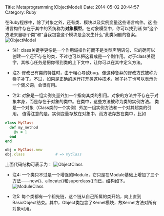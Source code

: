 Title: Metaprogramming(ObjectModel)
Date: 2014-05-02 20:44:57
Category: Ruby

在Ruby程序中，除了对象之外，还有类、模块以及实例变量这些语言构件。这
些语言构件存在于其中的系统称为**对象模型**。在对象模型中，你可以找到诸
如"这个方法来自哪个类"和"当我包含这个模块是会发生什么"此类问题的答案。
<br>
![ObjectModel](/images/ObjectModel.png)
<br>
* 注1: class关键字更像是一个作用域操作符而不是类型声明语句，它的确可以
  创建一个还不存在的类，不过也可以把这看成是一个副作用。对于class关键
  字，其核心任务是把你带到类的上下文中，让你可以在其中定义方法。
  
* 注2: 修改已有类的特性时，由于粗心导致bug，像这种鲁莽的修改方式被称为
  猴子补丁。不过，如果是正确的运行打开类这种技术，猴子补丁也可以表示为
  一个褒义词，会很有用。
  
* 注3: 对象是一组实例变量外加一个指向其类的引用。对象的方法并不存在于对象本身，而是存在于对象的类中。在类中，这些方法被称为类的实例方法。
类是一个对象（Class类的一个实例）外加一组实例方法和一个对其超类的引用。
值得注意的是，实例变量存放在对象中，而方法存放在类中，比如

``` ruby
class MyClass
  def my_method
    @v = 1
  end
end

obj = MyClass.new
obj.class              # => MyClass
```
上面代码结构可表示为：
![ObjectClass](/images/ObjectClass.png)

* 注4: 一个类只不过是一个增强的Module，它只是在Module基础上增加了三个
  方法——new()、allocate()和superclass()而已，结构如下。
  ![ModuleClass](/images/ModuleClass.png)

* 注5: 每个类都有一个祖先链，这个链从自己所属的类开始，向上直到BasicObject结束。其中，Object类包含了Kernel模块，故Kernel方法对所有对象可用。
